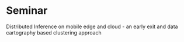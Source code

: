 # Seminar
Distributed Inference on mobile edge and cloud - an early exit and data cartography based clustering approach
